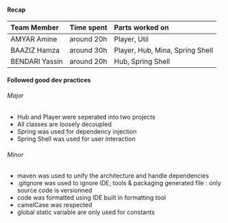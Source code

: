 #### Recap
Team Member | Time spent | Parts worked on |
:--- | :--- | :---
AMYAR Amine | around 20h | Player, Util
BAAZIZ Hamza | around 30h | Player, Hub, Mina, Spring Shell
BENDARI Yassin | around 20h | Hub, Spring Shell

#### Followed good dev practices

###### Major
- Hub and Player were seperated into two projects
- All classes are loosely decoupled
- Spring was used for dependency injection
- Spring Shell was used for user interaction

###### Minor
- maven was used to unify the architecture and handle dependencies
- .gitgnore was used to ignore IDE, tools & packaging  generated file : only source code is versionned
- code was formatted using IDE built in formatting tool
- camelCase was respected
- global static variable are only used for constants

